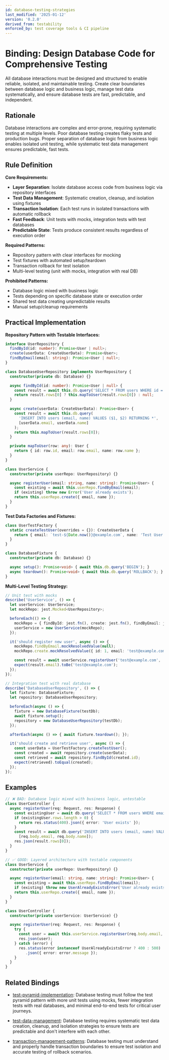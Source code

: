 ```yaml
---
id: database-testing-strategies
last_modified: '2025-01-12'
version: '0.2.0'
derived_from: testability
enforced_by: test coverage tools & CI pipeline
---
```


# Binding: Design Database Code for Comprehensive Testing

All database interactions must be designed and structured to enable reliable,
isolated, and maintainable testing. Create clear boundaries between database
logic and business logic, manage test data systematically, and ensure database
tests are fast, predictable, and independent.

## Rationale

Database interactions are complex and error-prone, requiring systematic testing at multiple levels. Poor database testing creates flaky tests and production bugs. Proper separation of database logic from business logic enables isolated unit testing, while systematic test data management ensures predictable, fast tests.

## Rule Definition

**Core Requirements:**
- **Layer Separation**: Isolate database access code from business logic via repository interfaces
- **Test Data Management**: Systematic creation, cleanup, and isolation using fixtures
- **Transaction Isolation**: Each test runs in isolated transactions with automatic rollback
- **Fast Feedback**: Unit tests with mocks, integration tests with test databases
- **Predictable State**: Tests produce consistent results regardless of execution order

**Required Patterns:**
- Repository pattern with clear interfaces for mocking
- Test fixtures with automated setup/teardown
- Transaction rollback for test isolation
- Multi-level testing (unit with mocks, integration with real DB)

**Prohibited Patterns:**
- Database logic mixed with business logic
- Tests depending on specific database state or execution order
- Shared test data creating unpredictable results
- Manual setup/cleanup requirements

## Practical Implementation

**Repository Pattern with Testable Interfaces:**
```typescript
interface UserRepository {
  findById(id: number): Promise<User | null>;
  create(userData: CreateUserData): Promise<User>;
  findByEmail(email: string): Promise<User | null>;
}

class DatabaseUserRepository implements UserRepository {
  constructor(private db: Database) {}

  async findById(id: number): Promise<User | null> {
    const result = await this.db.query('SELECT * FROM users WHERE id = $1', [id]);
    return result.rows[0] ? this.mapToUser(result.rows[0]) : null;
  }

  async create(userData: CreateUserData): Promise<User> {
    const result = await this.db.query(
      'INSERT INTO users (email, name) VALUES ($1, $2) RETURNING *',
      [userData.email, userData.name]
    );
    return this.mapToUser(result.rows[0]);
  }

  private mapToUser(row: any): User {
    return { id: row.id, email: row.email, name: row.name };
  }
}

class UserService {
  constructor(private userRepo: UserRepository) {}

  async registerUser(email: string, name: string): Promise<User> {
    const existing = await this.userRepo.findByEmail(email);
    if (existing) throw new Error('User already exists');
    return this.userRepo.create({ email, name });
  }
}
```

**Test Data Factories and Fixtures:**
```typescript
class UserTestFactory {
  static createTestUser(overrides = {}): CreateUserData {
    return { email: `test-${Date.now()}@example.com`, name: 'Test User', ...overrides };
  }
}

class DatabaseFixture {
  constructor(private db: Database) {}

  async setup(): Promise<void> { await this.db.query('BEGIN'); }
  async teardown(): Promise<void> { await this.db.query('ROLLBACK'); }
}
```

**Multi-Level Testing Strategy:**
```typescript
// Unit test with mocks
describe('UserService', () => {
  let userService: UserService;
  let mockRepo: jest.Mocked<UserRepository>;

  beforeEach(() => {
    mockRepo = { findById: jest.fn(), create: jest.fn(), findByEmail: jest.fn() };
    userService = new UserService(mockRepo);
  });

  it('should register new user', async () => {
    mockRepo.findByEmail.mockResolvedValue(null);
    mockRepo.create.mockResolvedValue({ id: 1, email: 'test@example.com', name: 'Test' });

    const result = await userService.registerUser('test@example.com', 'Test');
    expect(result.email).toBe('test@example.com');
  });
});

// Integration test with real database
describe('DatabaseUserRepository', () => {
  let fixture: DatabaseFixture;
  let repository: DatabaseUserRepository;

  beforeEach(async () => {
    fixture = new DatabaseFixture(testDb);
    await fixture.setup();
    repository = new DatabaseUserRepository(testDb);
  });

  afterEach(async () => { await fixture.teardown(); });

  it('should create and retrieve user', async () => {
    const userData = UserTestFactory.createTestUser();
    const created = await repository.create(userData);
    const retrieved = await repository.findById(created.id);
    expect(retrieved).toEqual(created);
  });
});
```

## Examples

```typescript
// ❌ BAD: Database logic mixed with business logic, untestable
class UserController {
  async registerUser(req: Request, res: Response) {
    const existingUser = await db.query('SELECT * FROM users WHERE email = $1', [req.body.email]);
    if (existingUser.rows.length > 0) {
      return res.status(400).json({ error: 'User exists' });
    }
    const result = await db.query('INSERT INTO users (email, name) VALUES ($1, $2) RETURNING *',
      [req.body.email, req.body.name]);
    res.json(result.rows[0]);
  }
}

// ✅ GOOD: Layered architecture with testable components
class UserService {
  constructor(private userRepo: UserRepository) {}

  async registerUser(email: string, name: string): Promise<User> {
    const existing = await this.userRepo.findByEmail(email);
    if (existing) throw new UserAlreadyExistsError('User already exists');
    return this.userRepo.create({ email, name });
  }
}

class UserController {
  constructor(private userService: UserService) {}

  async registerUser(req: Request, res: Response) {
    try {
      const user = await this.userService.registerUser(req.body.email, req.body.name);
      res.json(user);
    } catch (error) {
      res.status(error instanceof UserAlreadyExistsError ? 400 : 500)
         .json({ error: error.message });
    }
  }
}
```

## Related Bindings

- [test-pyramid-implementation](../../core/test-pyramid-implementation.md): Database
  testing must follow the test pyramid pattern with more unit tests using mocks,
  fewer integration tests with real databases, and minimal end-to-end tests for
  critical user journeys.

- [test-data-management](../../core/test-data-management.md): Database testing
  requires systematic test data creation, cleanup, and isolation strategies to
  ensure tests are predictable and don't interfere with each other.

- [transaction-management-patterns](../../docs/bindings/categories/database/transaction-management-patterns.md): Database
  testing must understand and properly handle transaction boundaries to ensure
  test isolation and accurate testing of rollback scenarios.
